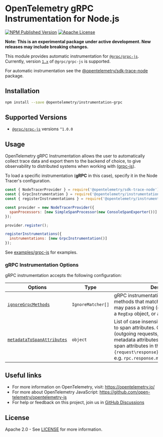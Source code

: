 # OpenTelemetry gRPC Instrumentation for Node.js

[![NPM Published Version][npm-img]][npm-url]
[![Apache License][license-image]][license-image]

**Note: This is an experimental package under active development. New releases may include breaking changes.**

This module provides automatic instrumentation for [`@grpc/grpc-js`](https://grpc.io/blog/grpc-js-1.0/). Currently, version [`1.x`](https://www.npmjs.com/package/@grpc/grpc-js?activeTab=versions) of `@grpc/grpc-js` is supported.

For automatic instrumentation see the
[@opentelemetry/sdk-trace-node](https://github.com/open-telemetry/opentelemetry-js/tree/main/packages/opentelemetry-sdk-trace-node) package.

## Installation

```sh
npm install --save @opentelemetry/instrumentation-grpc
```

## Supported Versions

- [`@grpc/grpc-js`](https://www.npmjs.com/package/@grpc/grpc-js) versions `^1.0.0`

## Usage

OpenTelemetry gRPC Instrumentation allows the user to automatically collect trace data and export them to the backend of choice, to give observability to distributed systems when working with ([grpc-js](https://www.npmjs.com/package/@grpc/grpc-js)).

To load a specific instrumentation (**gRPC** in this case), specify it in the Node Tracer's configuration.

```javascript
const { NodeTracerProvider } = require('@opentelemetry/sdk-trace-node');
const { GrpcInstrumentation } = require('@opentelemetry/instrumentation-grpc');
const { registerInstrumentations } = require('@opentelemetry/instrumentation');

const provider = new NodeTracerProvider({
  spanProcessors: [new SimpleSpanProcessor(new ConsoleSpanExporter())]
});

provider.register();

registerInstrumentations({
  instrumentations: [new GrpcInstrumentation()]
});

```

See [examples/grpc-js](https://github.com/open-telemetry/opentelemetry-js/tree/main/examples/grpc-js) for examples.

### gRPC Instrumentation Options

gRPC instrumentation accepts the following configuration:

| Options                                                                                                                                                              | Type              | Description                                                                                                                                                                                                                                                                          |
| -------------------------------------------------------------------------------------------------------------------------------------------------------------------- | ----------------- | ------------------------------------------------------------------------------------------------------------------------------------------------------------------------------------------------------------------------------------------------------------------------------------ |
| [`ignoreGrpcMethods`](https://github.com/open-telemetry/opentelemetry-js/blob/main/experimental/packages/opentelemetry-instrumentation-grpc/src/types.ts#L25)        | `IgnoreMatcher[]` | gRPC instrumentation will not trace any methods that match anything in this list. You may pass a string (case-insensitive match), a `RegExp` object, or a filter function.                                                                                                           |
| [`metadataToSpanAttributes`](https://github.com/open-telemetry/opentelemetry-js/blob/main/experimental/packages/opentelemetry-instrumentation-grpc/src/types.ts#L27) | `object`          | List of case insensitive metadata to convert to span attributes. Client and server (outgoing requests, incoming responses) metadata attributes will be converted to span attributes in the form of `rpc.{request\response}.metadata.metadata_key`, e.g. `rpc.response.metadata.date` |

## Useful links

- For more information on OpenTelemetry, visit: <https://opentelemetry.io/>
- For more about OpenTelemetry JavaScript: <https://github.com/open-telemetry/opentelemetry-js>
- For help or feedback on this project, join us in [GitHub Discussions][discussions-url]

## License

Apache 2.0 - See [LICENSE][license-url] for more information.

[discussions-url]: https://github.com/open-telemetry/opentelemetry-js/discussions
[license-url]: https://github.com/open-telemetry/opentelemetry-js/blob/main/LICENSE
[license-image]: https://img.shields.io/badge/license-Apache_2.0-green.svg?style=flat
[npm-url]: https://www.npmjs.com/package/@opentelemetry/instrumentation-grpc
[npm-img]: https://badge.fury.io/js/%40opentelemetry%2Finstrumentation-grpc.svg
